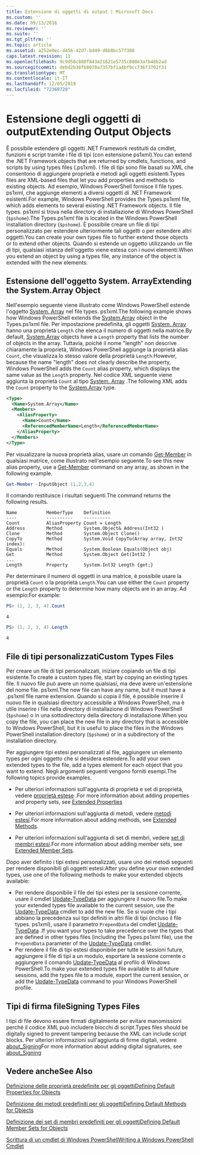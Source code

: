 ```yaml
---
title: Estensione di oggetti di output | Microsoft Docs
ms.custom: ''
ms.date: 09/13/2016
ms.reviewer: ''
ms.suite: ''
ms.tgt_pltfrm: ''
ms.topic: article
ms.assetid: a252e0ec-d456-42d7-bd49-d6b8bc57f388
caps.latest.revision: 11
ms.openlocfilehash: 9c9d50c880f843e21621e5735c800e3afb48b2ad
ms.sourcegitcommit: debd2b38fb8070a7357bf1a4bf9cc736f3702f31
ms.translationtype: MT
ms.contentlocale: it-IT
ms.lasthandoff: 12/05/2019
ms.locfileid: "72369720"
---
```

# <a name="extending-output-objects"></a><span data-ttu-id="739d9-102">Estensione degli oggetti di output</span><span class="sxs-lookup"><span data-stu-id="739d9-102">Extending Output Objects</span></span>

<span data-ttu-id="739d9-103">È possibile estendere gli oggetti .NET Framework restituiti da cmdlet, funzioni e script tramite i file di tipi (con estensione ps1xml).</span><span class="sxs-lookup"><span data-stu-id="739d9-103">You can extend the .NET Framework objects that are returned by cmdlets, functions, and scripts by using types files (.ps1xml).</span></span> <span data-ttu-id="739d9-104">I file di tipi sono file basati su XML che consentono di aggiungere proprietà e metodi agli oggetti esistenti.</span><span class="sxs-lookup"><span data-stu-id="739d9-104">Types files are XML-based files that let you add properties and methods to existing objects.</span></span> <span data-ttu-id="739d9-105">Ad esempio, Windows PowerShell fornisce il file types. ps1xml, che aggiunge elementi a diversi oggetti di .NET Framework esistenti.</span><span class="sxs-lookup"><span data-stu-id="739d9-105">For example, Windows PowerShell provides the Types.ps1xml file, which adds elements to several existing .NET Framework objects.</span></span> <span data-ttu-id="739d9-106">Il file types. ps1xml si trova nella directory di installazione di Windows PowerShell (`$pshome`).</span><span class="sxs-lookup"><span data-stu-id="739d9-106">The Types.ps1xml file is located in the Windows PowerShell installation directory (`$pshome`).</span></span> <span data-ttu-id="739d9-107">È possibile creare un file di tipi personalizzato per estendere ulteriormente tali oggetti o per estendere altri oggetti.</span><span class="sxs-lookup"><span data-stu-id="739d9-107">You can create your own types file to further extend those objects or to extend other objects.</span></span> <span data-ttu-id="739d9-108">Quando si estende un oggetto utilizzando un file di tipi, qualsiasi istanza dell'oggetto viene estesa con i nuovi elementi.</span><span class="sxs-lookup"><span data-stu-id="739d9-108">When you extend an object by using a types file, any instance of the object is extended with the new elements.</span></span>

## <a name="extending-the-systemarray-object"></a><span data-ttu-id="739d9-109">Estensione dell'oggetto System. Array</span><span class="sxs-lookup"><span data-stu-id="739d9-109">Extending the System.Array Object</span></span>

<span data-ttu-id="739d9-110">Nell'esempio seguente viene illustrato come Windows PowerShell estende l'oggetto [System. Array](/dotnet/api/System.Array) nel file types. ps1xml.</span><span class="sxs-lookup"><span data-stu-id="739d9-110">The following example shows how Windows PowerShell extends the [System.Array](/dotnet/api/System.Array) object in the Types.ps1xml file.</span></span> <span data-ttu-id="739d9-111">Per impostazione predefinita, gli oggetti [System. Array](/dotnet/api/System.Array) hanno una proprietà `Length` che elenca il numero di oggetti nella matrice.</span><span class="sxs-lookup"><span data-stu-id="739d9-111">By default, [System.Array](/dotnet/api/System.Array) objects have a `Length` property that lists the number of objects in the array.</span></span> <span data-ttu-id="739d9-112">Tuttavia, poiché il nome "length" non descrive chiaramente la proprietà, Windows PowerShell aggiunge la proprietà alias `Count`, che visualizza lo stesso valore della proprietà `Length`.</span><span class="sxs-lookup"><span data-stu-id="739d9-112">However, because the name "length" does not clearly describe the property, Windows PowerShell adds the `Count` alias property, which displays the same value as the `Length` property.</span></span> <span data-ttu-id="739d9-113">Nel codice XML seguente viene aggiunta la proprietà `Count` al tipo [System. Array](/dotnet/api/System.Array) .</span><span class="sxs-lookup"><span data-stu-id="739d9-113">The following XML adds the `Count` property to the [System.Array](/dotnet/api/System.Array) type.</span></span>

```xml
<Type>
  <Name>System.Array</Name>
  <Members>
    <AliasProperty>
      <Name>Count</Name>
      <ReferencedMemberName>Length</ReferencedMemberName>
    </AliasProperty>
  </Members>
</Type>

```

<span data-ttu-id="739d9-114">Per visualizzare la nuova proprietà alias, usare un comando [Get-Member](/powershell/module/Microsoft.PowerShell.Utility/Get-Member) in qualsiasi matrice, come illustrato nell'esempio seguente.</span><span class="sxs-lookup"><span data-stu-id="739d9-114">To see this new alias property, use a [Get-Member](/powershell/module/Microsoft.PowerShell.Utility/Get-Member) command on any array, as shown in the following example.</span></span>

```powershell
Get-Member -InputObject (1,2,3,4)
```

<span data-ttu-id="739d9-115">Il comando restituisce i risultati seguenti.</span><span class="sxs-lookup"><span data-stu-id="739d9-115">The command returns the following results.</span></span>
```output
Name           MemberType    Definition
----           ----------    ----------
Count          AliasProperty Count = Length
Address        Method        System.Object& Address(Int32 )
Clone          Method        System.Object Clone()
CopyTo         Method        System.Void CopyTo(Array array, Int32 index):
Equals         Method        System.Boolean Equals(Object obj)
Get            Method        System.Object Get(Int32 )
...
Length         Property      System.Int32 Length {get;}
```
<span data-ttu-id="739d9-116">Per determinare il numero di oggetti in una matrice, è possibile usare la proprietà `Count` o la proprietà `Length`.</span><span class="sxs-lookup"><span data-stu-id="739d9-116">You can use either the `Count` property or the `Length` property to determine how many objects are in an array.</span></span> <span data-ttu-id="739d9-117">Ad esempio:</span><span class="sxs-lookup"><span data-stu-id="739d9-117">For example:</span></span>

```powershell
PS> (1, 2, 3, 4).Count
```

```output
4
```

```powershell
PS> (1, 2, 3, 4).Length
```

```output
4
```

## <a name="custom-types-files"></a><span data-ttu-id="739d9-118">File di tipi personalizzati</span><span class="sxs-lookup"><span data-stu-id="739d9-118">Custom Types Files</span></span>

<span data-ttu-id="739d9-119">Per creare un file di tipi personalizzati, iniziare copiando un file di tipi esistente.</span><span class="sxs-lookup"><span data-stu-id="739d9-119">To create a custom types file, start by copying an existing types file.</span></span> <span data-ttu-id="739d9-120">Il nuovo file può avere un nome qualsiasi, ma deve avere un'estensione del nome file. ps1xml.</span><span class="sxs-lookup"><span data-stu-id="739d9-120">The new file can have any name, but it must have a .ps1xml file name extension.</span></span> <span data-ttu-id="739d9-121">Quando si copia il file, è possibile inserire il nuovo file in qualsiasi directory accessibile a Windows PowerShell, ma è utile inserire i file nella directory di installazione di Windows PowerShell (`$pshome`) o in una sottodirectory della directory di installazione.</span><span class="sxs-lookup"><span data-stu-id="739d9-121">When you copy the file, you can place the new file in any directory that is accessible to Windows PowerShell, but it is useful to place the files in the Windows PowerShell installation directory (`$pshome`) or in a subdirectory of the installation directory.</span></span>

<span data-ttu-id="739d9-122">Per aggiungere tipi estesi personalizzati al file, aggiungere un elemento types per ogni oggetto che si desidera estendere.</span><span class="sxs-lookup"><span data-stu-id="739d9-122">To add your own extended types to the file, add a types element for each object that you want to extend.</span></span> <span data-ttu-id="739d9-123">Negli argomenti seguenti vengono forniti esempi.</span><span class="sxs-lookup"><span data-stu-id="739d9-123">The following topics provide examples.</span></span>

- <span data-ttu-id="739d9-124">Per ulteriori informazioni sull'aggiunta di proprietà e set di proprietà, vedere [proprietà estese](./extending-properties-for-objects.md) .</span><span class="sxs-lookup"><span data-stu-id="739d9-124">For more information about adding properties and property sets, see [Extended Properties](./extending-properties-for-objects.md)</span></span>

- <span data-ttu-id="739d9-125">Per ulteriori informazioni sull'aggiunta di metodi, vedere [metodi estesi](./defining-default-methods-for-objects.md).</span><span class="sxs-lookup"><span data-stu-id="739d9-125">For more information about adding methods, see [Extended Methods](./defining-default-methods-for-objects.md).</span></span>

- <span data-ttu-id="739d9-126">Per ulteriori informazioni sull'aggiunta di set di membri, vedere [set di membri estesi](./defining-default-member-sets-for-objects.md).</span><span class="sxs-lookup"><span data-stu-id="739d9-126">For more information about adding member sets, see [Extended Member Sets](./defining-default-member-sets-for-objects.md).</span></span>

<span data-ttu-id="739d9-127">Dopo aver definito i tipi estesi personalizzati, usare uno dei metodi seguenti per rendere disponibili gli oggetti estesi:</span><span class="sxs-lookup"><span data-stu-id="739d9-127">After you define your own extended types, use one of the following methods to make your extended objects available:</span></span>

- <span data-ttu-id="739d9-128">Per rendere disponibile il file dei tipi estesi per la sessione corrente, usare il cmdlet [Update-TypeData](/powershell/module/Microsoft.PowerShell.Utility/Update-TypeData) per aggiungere il nuovo file.</span><span class="sxs-lookup"><span data-stu-id="739d9-128">To make your extended types file available to the current session, use the [Update-TypeData](/powershell/module/Microsoft.PowerShell.Utility/Update-TypeData) cmdlet to add the new file.</span></span> <span data-ttu-id="739d9-129">Se si vuole che i tipi abbiano la precedenza sui tipi definiti in altri file di tipi (incluso il file types. ps1xml), usare il parametro `PrependData` del cmdlet [Update-TypeData](/powershell/module/Microsoft.PowerShell.Utility/Update-TypeData) .</span><span class="sxs-lookup"><span data-stu-id="739d9-129">If you want your types to take precedence over the types that are defined in other types files (including the Types.ps1xml file), use the `PrependData` parameter of the [Update-TypeData](/powershell/module/Microsoft.PowerShell.Utility/Update-TypeData) cmdlet.</span></span>
- <span data-ttu-id="739d9-130">Per rendere il file di tipi estesi disponibile per tutte le sessioni future, aggiungere il file di tipi a un modulo, esportare la sessione corrente o aggiungere il comando [Update-TypeData](/powershell/module/Microsoft.PowerShell.Utility/Update-TypeData) al profilo di Windows PowerShell.</span><span class="sxs-lookup"><span data-stu-id="739d9-130">To make your extended types file available to all future sessions, add the types file to a module, export the current session, or add the [Update-TypeData](/powershell/module/Microsoft.PowerShell.Utility/Update-TypeData) command to your Windows PowerShell profile.</span></span>

## <a name="signing-types-files"></a><span data-ttu-id="739d9-131">Tipi di firma file</span><span class="sxs-lookup"><span data-stu-id="739d9-131">Signing Types Files</span></span>

<span data-ttu-id="739d9-132">I tipi di file devono essere firmati digitalmente per evitare manomissioni perché il codice XML può includere blocchi di script.</span><span class="sxs-lookup"><span data-stu-id="739d9-132">Types files should be digitally signed to prevent tampering because the XML can include script blocks.</span></span> <span data-ttu-id="739d9-133">Per ulteriori informazioni sull'aggiunta di firme digitali, vedere [about_Signing](/powershell/module/microsoft.powershell.core/about/about_signing)</span><span class="sxs-lookup"><span data-stu-id="739d9-133">For more information about adding digital signatures, see [about_Signing](/powershell/module/microsoft.powershell.core/about/about_signing)</span></span>

## <a name="see-also"></a><span data-ttu-id="739d9-134">Vedere anche</span><span class="sxs-lookup"><span data-stu-id="739d9-134">See Also</span></span>

[<span data-ttu-id="739d9-135">Definizione delle proprietà predefinite per gli oggetti</span><span class="sxs-lookup"><span data-stu-id="739d9-135">Defining Default Properties for Objects</span></span>](./extending-properties-for-objects.md)

[<span data-ttu-id="739d9-136">Definizione dei metodi predefiniti per gli oggetti</span><span class="sxs-lookup"><span data-stu-id="739d9-136">Defining Default Methods for Objects</span></span>](./defining-default-methods-for-objects.md)

[<span data-ttu-id="739d9-137">Definizione dei set di membri predefiniti per gli oggetti</span><span class="sxs-lookup"><span data-stu-id="739d9-137">Defining Default Member Sets for Objects</span></span>](./defining-default-member-sets-for-objects.md)

[<span data-ttu-id="739d9-138">Scrittura di un cmdlet di Windows PowerShell</span><span class="sxs-lookup"><span data-stu-id="739d9-138">Writing a Windows PowerShell Cmdlet</span></span>](./writing-a-windows-powershell-cmdlet.md)

